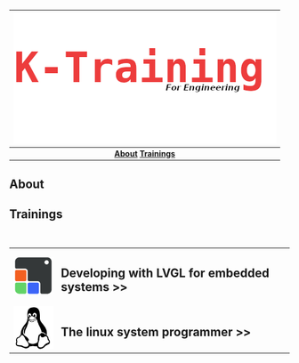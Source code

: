 | ![image info](assets/header.png) |  
|:---------------------------------:|
| **[About](README.md#about)**    **[Trainings](README.md#trainings)** |

## About
## Trainings
<p>&nbsp;</p>
<table style="width: 100%;">
 
<tbody>
<tr>
<td style="width: 17%;"> <img src="assets/lvgl.png" alt="" ></td>
<td style="width: 83%;" vertical-align: middle; text-align: left;"> <h2><b>Developing with LVGL for embedded systems >></b></h2></td>
</tr>
<tr>
<td style="width: 17%;"> <img src="assets/linux.png" alt="" ></td>
<td style="width: 83%;" vertical-align: middle; text-align: left;"> <h2><b>The linux system programmer >></b></h2></td>
 </tr>
     
</tbody>
</table>
<p><br></p>
